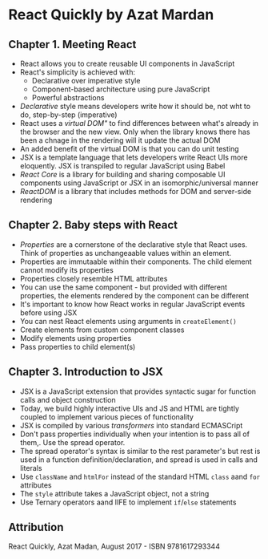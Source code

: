 # React Quickly by Azat Mardan

## Chapter 1. Meeting React
  - React allows you to create reusable UI components in JavaScript
  - React's simplicity is achieved with:
    - Declarative over imperative style
    - Component-based architecture using pure JavaScript
    - Powerful abstractions
  - *Declarative* style means developers write how it should be, not wht to do, step-by-step (imperative)
  - React uses a *virtual DOM"* to find differences between what's already in the browser and the new view. Only when the library knows there has been a chnage in the rendering will it update the actual DOM
  - An added benefit of the virtual DOM is that you can do unit testing
  - JSX is a template language that lets developers write React UIs more eloquently. JSX is transpiled to regular JavaScript using Babel
  - *React Core* is a library for building and sharing composable UI components using JavaScript or JSX in an isomorphic/universal manner
  - *ReactDOM* is a library that includes methods for DOM and server-side rendering

## Chapter 2. Baby steps with React
- *Properties* are a cornerstone of the declarative style that React uses. Think of properties as unchangeaable values within an element.
- Properties are immutaable within their components. The child element cannot modify its properties
- Properties closely resemble HTML attributes
- You can use the same component - but provided with different properties, the elements rendered by the component can be different
- It's important to know how React works in regular JavaScript events before using JSX
- You can nest React elements using arguments in `createElement()`
- Create elements from custom component classes
- Modify elements using properties
- Pass properties to child element(s)

## Chapter 3. Introduction to JSX
- JSX is a JavaScript extension that provides syntactic sugar for function calls and object construction
- Today, we build highly interactive UIs and JS and HTML are tightly coupled to implement various pieces of functionality
- JSX is compiled by various *transformers* into standard ECMASCript
- Don't pass properties individually when your intention is to pass all of them,. Use the spread operator.
- The spread operator's syntax is similar to the rest parameter's but rest is used in a function definition/declaration, and spread is used in calls and literals
- Use `className` and `htmlFor` instead of the standard HTML `class` aand `for` attributes
- The `style` attribute takes a JavaScript object, not a string
- Use Ternary operators aand IIFE to implement `if`/`else` statements


## Attribution
React Quickly, Azat Madan, August 2017 - ISBN 9781617293344
